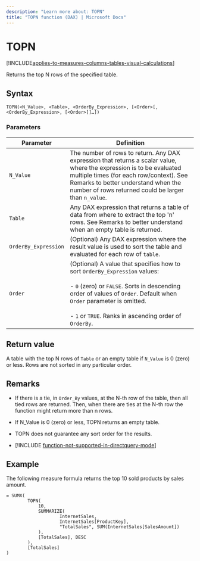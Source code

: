 ```yaml
---
description: "Learn more about: TOPN"
title: "TOPN function (DAX) | Microsoft Docs"
---
```

# TOPN

[!INCLUDE[applies-to-measures-columns-tables-visual-calculations](includes/applies-to-measures-columns-tables-visual-calculations.md)]

Returns the top N rows of the specified table.  
  
## Syntax  
  
```dax
TOPN(<N_Value>, <Table>, <OrderBy_Expression>, [<Order>[, <OrderBy_Expression>, [<Order>]]…])  
```
  
### Parameters

|Parameter|Definition|  
|-------------|--------------|  
|`N_Value`|The number of rows to return. Any DAX expression that returns a scalar value, where the expression is to be evaluated multiple times (for each row/context). See Remarks to better understand when the number of rows returned could be larger than `n_value`.  |  
|`Table`|Any DAX expression that returns a table of data from where to extract the top 'n' rows. See Remarks to better understand when an empty table is returned.  |  
|`OrderBy_Expression`|(Optional) Any DAX expression where the result value is used to sort the table and evaluated for each row of `table`.  |
|`Order`|(Optional) A value that specifies how to sort `OrderBy_Expression` values:<br /><br /> - `0` (zero) or  `FALSE`. Sorts in descending order of values of `Order`. Default when `Order` parameter is omitted. <br /><br /> - `1` or `TRUE`. Ranks in ascending order of `OrderBy`.|
  
## Return value

A table with the top N rows of `Table` or an empty table if `N_Value` is 0 (zero) or less. Rows are not sorted in any particular order.  
  
## Remarks  
  
- If there is a tie, in `Order_By` values, at the N-th row of the table, then all tied rows are returned. Then, when there are ties at the N-th row the function might return more than n rows.  
  
- If N_Value is 0 (zero) or less, TOPN returns an empty table.  
  
- TOPN does not guarantee any sort order for the results.  

- [!INCLUDE [function-not-supported-in-directquery-mode](includes/function-not-supported-in-directquery-mode.md)]

## Example

The following measure formula returns the top 10 sold products by sales amount.  
  
```dax
= SUMX(
        TOPN(
            10, 
            SUMMARIZE(
                    InternetSales, 
                    InternetSales[ProductKey], 
                    "TotalSales", SUM(InternetSales[SalesAmount])
            ),
            [TotalSales], DESC
        ),
        [TotalSales]
)
 
```
